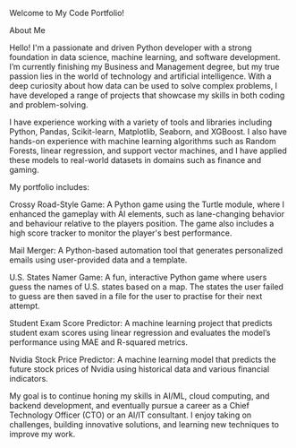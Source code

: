 Welcome to My Code Portfolio!

About Me

Hello! I'm a passionate and driven Python developer with a strong foundation in data science, machine learning, and software development. I’m currently finishing my Business and Management degree, but my true passion lies in the world of technology and artificial intelligence. With a deep curiosity about how data can be used to solve complex problems, I have developed a range of projects that showcase my skills in both coding and problem-solving.

I have experience working with a variety of tools and libraries including Python, Pandas, Scikit-learn, Matplotlib, Seaborn, and XGBoost. I also have hands-on experience with machine learning algorithms such as Random Forests, linear regression, and support vector machines, and I have applied these models to real-world datasets in domains such as finance and gaming.

My portfolio includes:

Crossy Road-Style Game: A Python game using the Turtle module, where I enhanced the gameplay with AI elements, such as lane-changing behavior and behaviour relative to the players position. The game also includes a high score tracker to monitor the player's best performance.

Mail Merger: A Python-based automation tool that generates personalized emails using user-provided data and a template.

U.S. States Namer Game: A fun, interactive Python game where users guess the names of U.S. states based on a map. The states the user failed to guess are then saved in a file for the user to practise for their next attempt.

Student Exam Score Predictor: A machine learning project that predicts student exam scores using linear regression and evaluates the model’s performance using MAE and R-squared metrics.

Nvidia Stock Price Predictor: A machine learning model that predicts the future stock prices of Nvidia using historical data and various financial indicators.

My goal is to continue honing my skills in AI/ML, cloud computing, and backend development, and eventually pursue a career as a Chief Technology Officer (CTO) or an AI/IT consultant. I enjoy taking on challenges, building innovative solutions, and learning new techniques to improve my work.
